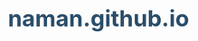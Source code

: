 # naman.github.io
<!DOCTYPE html>
<html lang="en">

<head>
    <meta charset="UTF-8">
    <meta name="viewport" content="width=device-width, initial-scale=1.0">
    <title>Scottish Public School</title>
    <style>
        * {
            margin: 0;
            padding: 0;
            box-sizing: border-box;
        }

        body {
            font-family: 'Segoe UI', Tahoma, Geneva, Verdana, sans-serif;
            line-height: 1.6;
            background-color: #f9f9f9;
            color: #333;
            padding: 40px 20px;
            max-width: 900px;
            margin: auto;
        }

        h1 {
            text-align: center;
            font-size: 2.5rem;
            color: #2a4d69;
            margin-bottom: 20px;
        }

        h3 {
            font-size: 1.8rem;
            color: #4b3832;
            margin-top: 40px;
            margin-bottom: 15px;
            border-bottom: 2px solid #ccc;
            padding-bottom: 5px;
        }

        h1::after,
        h3::after {
            content: "";
            display: block;
            width: 100px;
            height: 4px;
            margin: 8px auto 0 auto;
            background: linear-gradient(to right, #0072ff, #ff0000);
            border-radius: 2px;
        }

        p {
            margin-bottom: 20px;
            text-align: justify;
            font-weight: bold;
        }

        .top-menu {
            text-align: center;
            margin-bottom: 20px;
        }

        .top-menu a {
            display: inline-block;
            margin: 10px 15px;
            padding: 12px 25px;
            font-size: 1.2rem;
            font-weight: bold;
            color: white;
            background: rgba(0, 114, 255, 0.8);
            border-radius: 25px;
            text-decoration: none;
            transition: background 0.3s, transform 0.3s;
        }

        .top-menu a:hover {
            background: rgba(255, 0, 0, 0.8);
            transform: scale(1.05);
        }

        .header-container {
            position: relative;
            width: 900px;
            height: 300px;
            margin: 0 auto 30px auto;
            border-radius: 10px;
            overflow: hidden;
        }

        .header-image {
            width: 100%;
            height: 100%;
            object-fit: cover;
            display: block;
            border-radius: 10px;
        }

        .logo-image {
            position: absolute;
            bottom: 15px;
            right: 15px;
            width: 120px;
            height: 120px;
            object-fit: cover;
            border-radius: 10px;
            border: 3px solid white;
            background-color: white;
        }

        @media (max-width: 768px) {
            .header-container {
                width: 100%;
                height: auto;
            }

            .header-image {
                height: auto;
            }

            .logo-image {
                width: 90px;
                height: 90px;
                bottom: 10px;
                right: 10px;
            }
        }
    </style>
</head>

<body>
    <div class="top-menu">
        <a href="https://www.scottishpublicschoolkatihar.com/index.html" target="_blank">Home</a>
        <a href="http://127.0.0.1:3000/exp.htm" target="_blank">About Us</a>
        <a href="https://www.scottishpublicschoolkatihar.com/Achievement.html" target="_blank">Top Performers</a>
        <a href="https://scottishktr.edvein.com/register" target="_blank">Admission</a>
    </div>

    <div class="header-container">
        <img src="https://www2.online-converting.com/upload/api_bf5ee64a82/result.jpg"
            alt="Scottish Public School Banner" class="header-image">
        <img src="https://www.scottishpublicschoolkatihar.com/Images/Logo1.jpg" alt="School Logo" class="logo-image">
    </div>

    <h1>Welcome to Scottish Public School</h1>
    <p>Scottish Public School established in 1991, functioned from a few tents pitched on the ground cleared from the
        onslaught of brambles. Today, spread over an area of about 3 acres of lush, green lawns, in the city of Katihar,
        Scottish Public School is a co-educational day-cum-boarding school. The foundation stone of the school building
        was laid in 1991 by Dr. Avinash. This school is under The Satyam Educational And Social Enhancement Trust.
        When technology changes, it impacts the kinds of things we want and need. Scottish Public School throughout has
        envisaged to keep the curriculum updated with the constantly changing technology in education. Consider a few of
        the key ideas incorporated in the school’s progressive education.</p>

    <h3>Our Vision</h3>
    <p>At Scottish Public School, we recognize the imperative of imparting an educational experience that is world-class
        in every respect and which prepares children for global citizenship. We are a school with an Indian mind, an
        Indian heart and an Indian soul; a school that celebrates the culture of excellence and is an embodiment of
        values. We believe that a curriculum of excellence with a global dimension is central to the education of
        children to face the challenges of the 21st century with confidence and strength of character.</p>

    <h3>Our Mission</h3>
    <p>The School's mission is to provide a learning environment that encourages children to bring out the best in
        themselves and enables their all-round development through the joy of learning, enduring values and the
        celebration of diversity.</p>
</body>

</html>
